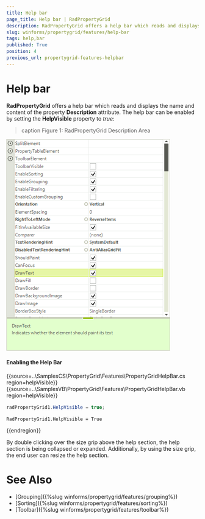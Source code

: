 ```yaml
---
title: Help bar
page_title: Help bar | RadPropertyGrid
description: RadPropertyGrid offers a help bar which reads and displays the name and content of the property Description attribute.
slug: winforms/propertygrid/features/help-bar
tags: help,bar
published: True
position: 4
previous_url: propertygrid-features-helpbar
---
```


# Help bar

**RadPropertyGrid** offers a help bar which reads and displays the name and content of the property __Description__ attribute. The help bar can be enabled by setting the __HelpVisible__ property to *true*:

>caption Figure 1: RadPropertyGrid Description Area
 
![propertygrid-features-helpbar](images/propertygrid-features-helpbar.png)

#### Enabling the Help Bar

{{source=..\SamplesCS\PropertyGrid\Features\PropertyGridHelpBar.cs region=helpVisible}} 
{{source=..\SamplesVB\PropertyGrid\Features\PropertyGridHelpBar.vb region=helpVisible}} 

````C#
radPropertyGrid1.HelpVisible = true;

````
````VB.NET
RadPropertyGrid1.HelpVisible = True

````

{{endregion}} 

By double clicking over the size grip above the help section, the help section is being collapsed or expanded. Additionally, by using the size grip, the end user can resize the help section.
        
# See Also

* [Grouping]({%slug winforms/propertygrid/features/grouping%})
* [Sorting]({%slug winforms/propertygrid/features/sorting%})
* [Toolbar]({%slug winforms/propertygrid/features/toolbar%})